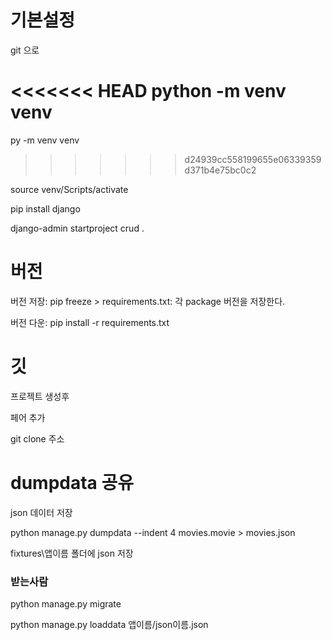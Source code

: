 # 기본설정

git 으로

<<<<<<< HEAD
python -m venv venv
=======
py -m venv venv
>>>>>>> d24939cc558199655e06339359d371b4e75bc0c2

source venv/Scripts/activate

pip install django

django-admin startproject crud .



# 버전

버전 저장: pip freeze > requirements.txt: 각 package 버전을 저장한다.

버전 다운: pip install -r requirements.txt





# 깃

프로젝트 생성후

페어 추가



git clone 주소



# dumpdata 공유

json 데이터 저장

python manage.py dumpdata --indent 4 movies.movie > movies.json

fixtures\앱이름 폴더에  json 저장



### 받는사람

python manage.py migrate

python manage.py loaddata 앱이름/json이름.json


